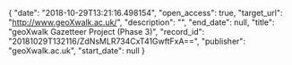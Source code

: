 {
  "date": "2018-10-29T13:21:16.498154", 
  "open_access": true, 
  "target_url": "http://www.geoXwalk.ac.uk/", 
  "description": "", 
  "end_date": null, 
  "title": "geoXwalk Gazetteer Project (Phase 3)", 
  "record_id": "20181029T132116/ZdNsMLR734CxT41GwftFxA==", 
  "publisher": "geoXwalk.ac.uk", 
  "start_date": null
}

